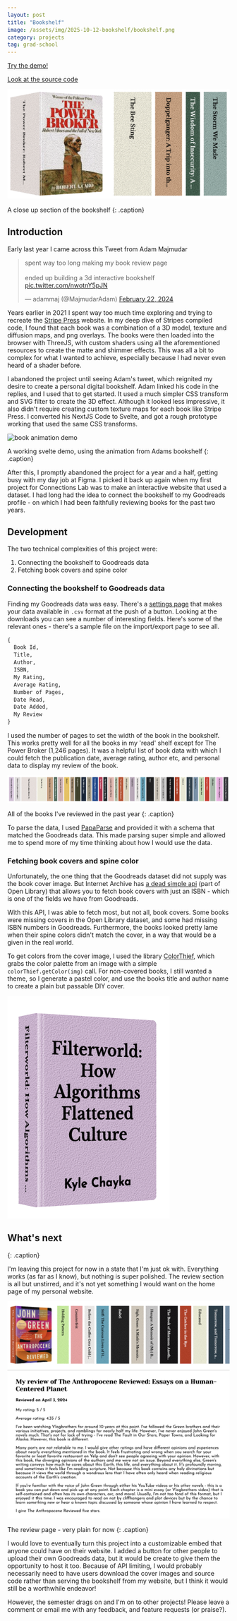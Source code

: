 ```yaml
---
layout: post
title: "Bookshelf"
image: /assets/img/2025-10-12-bookshelf/bookshelf.png
category: projects
tag: grad-school
---
```



[Try the demo!](https://leviv.cool/bookshelf/)

[Look at the source code](https://github.com/leviv/bookshelf)

![A section of the bookshelf](/assets/img/2025-10-12-bookshelf/bookshelf.png)

A close up section of the bookshelf
{: .caption}

## Introduction

Early last year I came across this Tweet from Adam Majmudar

  <blockquote class="twitter-tweet tw-align-center"><p lang="en" dir="ltr">spent way too long making my book review page<br><br>ended up building a 3d interactive bookshelf <a href="https://t.co/nwotnY5pJN">pic.twitter.com/nwotnY5pJN</a></p>&mdash; adammaj (@MajmudarAdam) <a href="https://twitter.com/MajmudarAdam/status/1760485637680198099?ref_src=twsrc%5Etfw">February 22, 2024</a></blockquote> <script async src="https://platform.twitter.com/widgets.js" charset="utf-8"></script>


Years earlier in 2021 I spent way too much time exploring and trying to recreate the [Stripe Press](https://press.stripe.com/) website. In my deep dive of Stripes compiled code, I found that each book was a combination of a 3D model, texture and diffusion maps, and png overlays. The books were then loaded into the browser with ThreeJS, with custom shaders using all the aforementioned resources to create the matte and shimmer effects. This was all a bit to complex for what I wanted to achieve, especially because I had never even heard of a shader before. 

I abandoned the project until seeing Adam's tweet, which reignited my desire to create a personal digital bookshelf. Adam linked his code in the replies, and I used that to get started. It used a much simpler CSS transform and SVG filter to create the 3D effect. Although it looked less impressive, it also didn't require creating custom texture maps for each book like Stripe Press. I converted his NextJS Code to Svelte, and got a rough prototype working that used the same CSS transforms.

![book animation demo](/assets/img/2025-10-12-bookshelf/demo.gif)

A working svelte demo, using the animation from Adams bookshelf
{: .caption}

After this, I promptly abandoned the project for a year and a half, getting busy with my day job at Figma. I picked it back up again when my first project for Connections Lab was to make an interactive website that used a dataset. I had long had the idea to connect the bookshelf to my Goodreads profile - on which I had been faithfully reviewing books for the past two years.

## Development

The two technical complexities of this project were:

1. Connecting the bookshelf to Goodreads data
2. Fetching book covers and spine color

### Connecting the bookshelf to Goodreads data

Finding my Goodreads data was easy. There's a [settings page](https://www.goodreads.com/review/import) that makes your data available in `.csv` format at the push of a button. Looking at the downloads you can see a number of interesting fields. Here's some of the relevant ones - there's a sample file on the import/export page to see all.

```txt
{
  Book Id,
  Title,
  Author,
  ISBN,
  My Rating,
  Average Rating,
  Number of Pages,
  Date Read,
  Date Added,
  My Review
}
```

I used the number of pages to set the width of the book in the bookshelf. This works pretty well for all the books in my 'read' shelf except for The Power Broker (1,246 pages). It was a helpful list of book data with which I could fetch the publication date, average rating, author etc, and personal data to display my review of the book.

![A long virtual bookshelf](/assets/img/2025-10-12-bookshelf/entire-bookshelf.png)

All of the books I've reviewed in the past year
{: .caption}

To parse the data, I used [PapaParse](https://www.papaparse.com/) and provided it with a schema that matched the Goodreads data. This made parsing super simple and allowed me to spend more of my time thinking about how I would use the data.

### Fetching book covers and spine color

Unfortunately, the one thing that the Goodreads dataset did not supply was the book cover image. But Internet Archive has [a dead simple api](https://openlibrary.org/dev/docs/api/covers) (part of Open Library) that allows you to fetch book covers with just an ISBN - which is one of the fields we have from Goodreads. 

With this API, I was able to fetch most, but not all, book covers. Some books were missing covers in the Open Library dataset, and some had missing ISBN numbers in Goodreads. Furthermore, the books looked pretty lame when their spine colors didn't match the cover, in a way that would be a given in the real world.

To get colors from the cover image, I used the library [ColorThief](https://lokeshdhakar.com/projects/color-thief/), which grabs the color palette from an image with a simple `colorThief.getColor(img)` call. For non-covered books, I still wanted a theme, so I generate a pastel color, and use the books title and author name to create a plain but passable DIY cover.

![Book with diy cover](/assets/img/2025-10-12-bookshelf/book-no-cover.png)

## What's next
{: .caption}

I'm leaving this project for now in a state that I'm just ok with. Everything works (as far as I know), but nothing is super polished. The review section is all but unstirred, and it's not yet something I would want on the home page of my personal website.

![Review Section](/assets/img/2025-10-12-bookshelf/review.png)

The review page - very plain for now
{: .caption}

I would love to eventually turn this project into a customizable embed that anyone could have on their website. I added a button for other people to upload their own Goodreads data, but it would be create to give them the opportunity to host it too. Because of API limiting, I would probably necessarily need to have users download the cover images and source code rather than serving the bookshelf from my website, but I think it would still be a worthwhile endeavor!

However, the semester drags on and I'm on to other projects! Please leave a comment or email me with any feedback, and feature requests (or praise?).